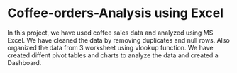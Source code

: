 # Coffee-orders-Analysis using Excel
In this project, we have used coffee sales data and analyzed using MS Excel.
We have cleaned the data by removing duplicates and null rows. Also organized the data from 3 worksheet using vlookup function. 
We have created diffent pivot tables and charts to analyze the data and created a Dashboard.
